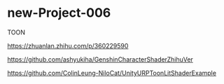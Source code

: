 # new-Project-006
TOON

https://zhuanlan.zhihu.com/p/360229590

https://github.com/ashyukiha/GenshinCharacterShaderZhihuVer

https://github.com/ColinLeung-NiloCat/UnityURPToonLitShaderExample
